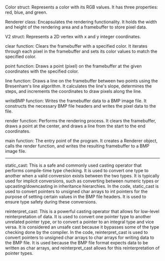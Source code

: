 Color struct: Represents a color with its RGB values. It has three properties: red, blue, and green.

Renderer class: Encapsulates the rendering functionality. It holds the width and height of the rendering area and a framebuffer to store pixel data.

V2 struct: Represents a 2D vertex with x and y integer coordinates.

clear function: Clears the framebuffer with a specified color. It iterates through each pixel in the framebuffer and sets its color values to match the specified color.

point function: Draws a point (pixel) on the framebuffer at the given coordinates with the specified color.

line function: Draws a line on the framebuffer between two points using the Bresenham's line algorithm. It calculates the line's slope, determines the steps, and increments the coordinates to draw pixels along the line.

writeBMP function: Writes the framebuffer data to a BMP image file. It constructs the necessary BMP file headers and writes the pixel data to the file.

render function: Performs the rendering process. It clears the framebuffer, draws a point at the center, and draws a line from the start to the end coordinates.

main function: The entry point of the program. It creates a Renderer object, calls the render function, and writes the resulting framebuffer to a BMP image file.


-----

static_cast: This is a safe and commonly used casting operator that performs compile-time type checking. It is used to convert one type to another when a valid conversion exists between the two types. It is typically used for implicit conversions, such as converting between numeric types or upcasting/downcasting in inheritance hierarchies. In the code, static_cast is used to convert pointers to unsigned char arrays to int pointers for the purpose of setting certain values in the BMP file headers. It is used to ensure type safety during these conversions.

reinterpret_cast: This is a powerful casting operator that allows for low-level reinterpretation of data. It is used to convert one pointer type to another unrelated pointer type, or to convert a pointer to an integral type and vice versa. It is considered an unsafe cast because it bypasses some of the type checking done by the compiler. In the code, reinterpret_cast is used to convert pointers to unsigned char arrays to char arrays for writing data to the BMP file. It is used because the BMP file format expects data to be written as char arrays, and reinterpret_cast allows for this reinterpretation of pointer types.